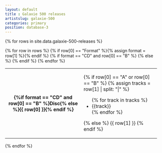 ```yaml
---
layout: default
title : Galaxie 500 releases
artistslug: galaxie-500
categories: primary
position: database-3
---
```

{% for rows in site.data.galaxie-500-releases %}
<table class="table table-dark w-100">
{% for row in rows %}
{% if row[0] == "Format" %}{% assign format = row[1] %}{% endif %}
{% if format == "CD" and row[0] == "B" %}
{% else %}
<tr>
<th>{%if format == "CD" and row[0] == "B" %}Disc{% else %}{{ row[0] }}{% endif %}</th>
<td>

{% if row[0] == "A" or row[0] == "B" %}
    {% assign tracks = row[1] | split: "|" %}
    <ul>
    {% for track in tracks %}
        <li>{{track}}</li>
    {% endfor %}
    </ul>
{% else %}
   {{ row[1] }}
{% endif %}
</td>
</tr>
{% endif %}
{% endfor %}
</table>
{% endfor %}
